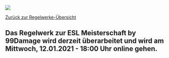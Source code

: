 ![](https://cdn0.gamesports.net/storage/180000/180171.jpg)

  
[Zurück zur Regelwerke-Übersicht](https://liga.99damage.de/statics/rules)  
  

Das Regelwerk zur ESL Meisterschaft by 99Damage wird derzeit überarbeitet und wird am Mittwoch, 12.01.2021 - 18:00 Uhr online gehen.
------------------------------------------------------------------------------------------------------------------------------------